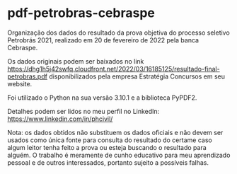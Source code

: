 # pdf-petrobras-cebraspe
Organização dos dados do resultado da prova objetiva do processo seletivo Petrobrás 2021, realizado em 20 de fevereiro de 2022 pela banca Cebraspe.

Os dados originais podem ser baixados no link https://dhg1h5j42swfq.cloudfront.net/2022/03/16185125/resultado-final-petrobras.pdf disponibilizados pela empresa Estratégia Concursos em seu website.

Foi utilizado o Python na sua versão 3.10.1 e a biblioteca PyPDF2.

Detalhes podem ser lidos no meu perfil no LinkedIn: https://www.linkedin.com/in/phcivil/


Nota: os dados obtidos não substituem os dados oficiais e não devem ser usados como única fonte para consulta do resultado do certame caso algum leitor tenha feito a prova ou esteja buscando o resultado para alguém. O trabalho é meramente de cunho educativo para meu aprendizado pessoal e de outros interessados, portanto sujeito a possíveis falhas.
